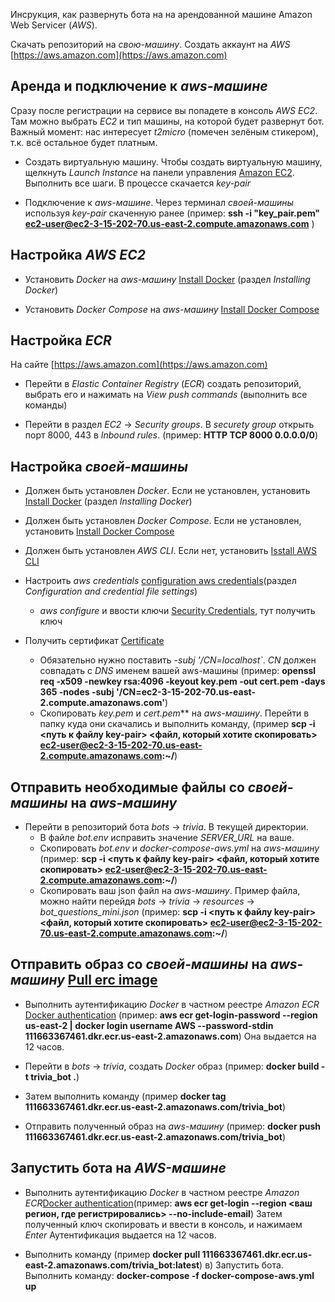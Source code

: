 Инсрукция, как развернуть бота на на арендованной машине Amazon Web Servicer (*AWS*).

Скачать репозиторий на *свою-машину*. 
Создать аккаунт на *AWS*  [https://aws.amazon.com](https://aws.amazon.com)


## Аренда и подключение к *aws-машине*
Сразу после регистрации на сервисе вы попадете в консоль *AWS EC2*. Там можно выбрать *EC2* и тип машины, на которой будет развернут бот. 
Важный момент: нас интересует *t2micro* (помечен зелёным стикером), т.к. всё остальное будет платным. 

- Создать виртуальную машину.
Чтобы создать виртуальную машину, щелкнуть *Launch Instance* на панели управления [Amazon EC2](https://console.aws.amazon.com/ec2/v2/home). Выполнить все шаги. В процессе скачается *key-pair*

- Подключение к *aws-машине*.
 Через терминал *своей-машины* используя *key-pair* скаченную ранее (пример: **ssh -i "key_pair.pem" ec2-user@ec2-3-15-202-70.us-east-2.compute.amazonaws.com** )


## Настройка *AWS EC2*
- Установить *Docker* на *aws-машину* [Install Docker](https://docs.aws.amazon.com/AmazonECS/latest/developerguide/docker-basics.html) (раздел *Installing Docker*)

- Установить *Docker Compose* на *aws-машину* [Install Docker Compose](https://docs.docker.com/compose/install/#install-compose-on-linux-systems)


## Настройка *ECR*

На сайте [https://aws.amazon.com](https://aws.amazon.com)
- Перейти в *Elastic Container Registry* (*ECR*) создать репозиторий, выбрать его и нажимать на *View push commands* (выполнить все команды)

- Перейти в раздел *EC2* -> *Security groups*. В *securety group* открыть порт 8000, 443 в *Inbound rules*. (пример: **HTTP	TCP	8000	0.0.0.0/0**)


## Наcтройка *своей-машины*
- Должен быть установлен *Docker*. Если не установлен, установить [Install Docker](https://docs.aws.amazon.com/AmazonECS/latest/developerguide/docker-basics.html) (раздел *Installing Docker*)

- Должен быть установлен *Docker Compose*. Если не установлен, установить [Install Docker Compose](https://docs.docker.com/compose/install/#install-compose-on-linux-systems)

- Должен быть установлен *AWS CLI*. Если нет, установить  [Isstall AWS CLI](https://docs.aws.amazon.com/cli/latest/userguide/install-cliv2-linux.html)

- Настроить *aws credentials* [configuration aws credentials](https://docs.aws.amazon.com/cli/latest/userguide/cli-chap-configure.html)(раздел *Configuration and credential file settings*)
	- *aws configure*  и ввости ключи [Security Credentials](https://console.aws.amazon.com/iam/home?region=us-east-2#/security_credentials>),  тут получить ключ

- Получить сертификат [Certificate](https://stackoverflow.com/questions/10175812/how-to-generate-a-self-signed-ssl-certificate-using-openssl)
	- Обязательно нужно поставить *-subj '/CN=localhost`*. *CN* должен совпадать с *DNS* именем вашей aws-машины
	(пример:	**openssl req -x509 -newkey rsa:4096 -keyout key.pem -out cert.pem -days 365 -nodes -subj '/CN=ec2-3-15-202-70.us-east-2.compute.amazonaws.com'**)
	- Скопировать *key.pem* и *cert.pem*** на *aws-машину*. Перейти в папку куда они скачались и выполнить командy, (пример	**scp -i <путь к файлу key-pair> <файл, который хотите скопировать> ec2-user@ec2-3-15-202-70.us-east-2.compute.amazonaws.com:~/**)


## Отправить необходимые файлы со *своей-машины* на *aws-машину*

- Перейти в репозиторий бота *bots* -> *trivia*. В текущей директории.
	- В файле *bot.env* исправить значение *SERVER_URL* на ваше.
	- Скопировать *bot.env* и *docker-compose-aws.yml* на *aws-машину* (пример: **scp -i <путь к файлу key-pair> <файл, который хотите скопировать> ec2-user@ec2-3-15-202-70.us-east-2.compute.amazonaws.com:~/**)
	- Скопировать ваш json файл на *aws-машину*. Пример файла, можно найти перейдя *bots* -> *trivia* -> *resources* -> *bot_questions_mini.json*
	(пример: **scp -i <путь к файлу key-pair> <файл, который хотите скопировать> ec2-user@ec2-3-15-202-70.us-east-2.compute.amazonaws.com:~/**)


## Отправить образ со *своей-машины* на *aws-машину* [Pull erc image](https://docs.aws.amazon.com/AmazonECR/latest/userguide/docker-pull-ecr-image.html)

-  Выполнить аутентификацию *Docker* в частном реестре *Amazon ECR* [Docker authentication](https://docs.aws.amazon.com/AmazonECR/latest/userguide/registry_auth.html)
	(пример: **aws ecr get-login-password --region us-east-2 | docker login username AWS --password-stdin 111663367461.dkr.ecr.us-east-2.amazonaws.com**)
	Она выдается на 12 часов.

- Перейти в *bots* -> *trivia*, создать *Docker* образ (пример: 
	**docker build -t trivia_bot .**)

- Затем выполнить команду (пример **docker tag <image id> 111663367461.dkr.ecr.us-east-2.amazonaws.com/trivia_bot**)

- Отправить полученный образ на *aws-машину* (пример: **docker push 111663367461.dkr.ecr.us-east-2.amazonaws.com/trivia_bot**)


## Запустить бота на *AWS-машине*

- Выполнить аутентификацию *Docker* в частном реестре *Amazon ECR*[Docker authentication](https://docs.aws.amazon.com/AmazonECR/latest/userguide/registry_auth.html)(пример: **aws ecr get-login --region <ваш регион, где регистрировались> --no-include-email**)
Затем полученный ключ скопировать и ввести в консоль, и нажимаем *Enter*
Аутентификация выдается на 12 часов.

- Выполнить команду (пример **docker pull 111663367461.dkr.ecr.us-east-2.amazonaws.com/trivia_bot:latest**)
	в) Запустить бота. Выполнить команду: **docker-compose -f docker-compose-aws.yml up**